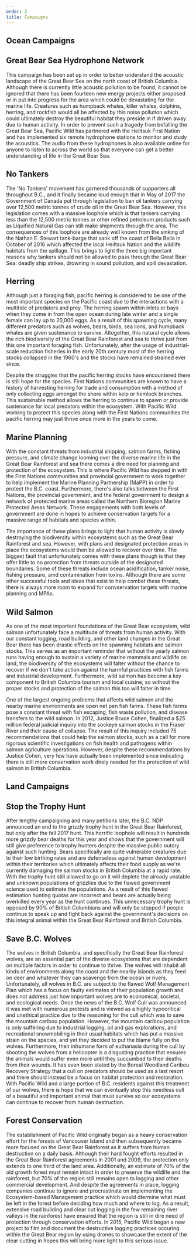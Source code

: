 ```yaml
---
order: 2
title: Campaigns
---
```

## Ocean Campaigns

## Great Bear Sea Hydrophone Network

This campaign has been set up in order to better understand the acoustic landscape of the Great Bear Sea on the north coast of British Columbia. Although there is currently little acoustic pollution to be found, it cannot be ignored that there has been fourteen new energy projects either proposed or in put into progress for the area which could be devastating for the marine life. Creatures such as humpback whales, killer whales, dolphins, herring, and rockfish would all be affected by this noise pollution which could ultimately destroy the beautiful habitat they preside in if driven away due to human activity. In order to prevent such a tragedy from befalling the Great Bear Sea, Pacific Wild has partnered with the Heiltsuk First Nation and has implemented six remote hydrophone stations to monitor and study the acoustics. The audio from these hydrophones is also available online for anyone to listen to across the world so that everyone can get a better understanding of life in the Great Bear Sea.

## No Tankers

The 'No Tankers' movement has garnered thousands of supporters all throughout B.C., and it finally became loud enough that in May of 2017 the Government of Canada put through legislation to ban oil tankers carrying over 12,500 metric tonnes of crude oil in the Great Bear Sea. However, this legislation comes with a massive loophole which is that tankers carrying less than the 12,500 metric tonnes or other refined petroleum products such as Liquified Natural Gas can still make shipments through the area. The consequences of this loophole are already well known from the sinking of the Nathan E. Stewart tank-barge that sank off the coast of Bella Bella in October of 2016 which affected the local Heiltsuk Nation and the wildlife habitats from the spillage. This brings to light the three big important reasons why tankers should not be allowed to pass through the Great Bear Sea: deadly ship strikes, drowning in sound pollution, and spill devastation.

## Herring

Although just a foraging fish, pacific herring is considered to be one of the most important species on the Pacific coast due to the interactions with a multitide of predators and prey. The herring spawn within inlets or bays when they come in from the open ocean during late winter and a single female can lay up to 20,000 eggs. As a result of this spawning cycle, many different predators such as wolves, bears, birds, sea lions, and humpback whales are given sustenance to survive. Altogether, this natural cycle allows the rich biodiversity of the Great Bear Rainforest and sea to thrive just from this one important foraging fish. Unfortunately, after the usage of industrial-scale reduction fisheries in the early 20th century most of the herring stocks collapsed in the 1960's and the stocks have remained strained ever since. 

Despite the struggles that the pacific herring stocks have encountered there is still hope for the species. First Nations communities are known to have a history of harvesting herring for trade and consumption with a method of only collecting eggs amongst the shore within kelp or hemlock branches. This sustainable method allows the herring to continue to spawn or provide sustenance for local predators within the ecosystem. With Pacific Wild working to protect this species along with the First Nations communities the pacific herring may just thrive once more in the years to come.

## Marine Planning

With the constant threats from industrial shipping, salmon farms, fishing pressure, and climate change looming over the diverse marine life in the Great Bear Rainforest and sea there comes a dire need for planning and protection of the ecosystem. This is where Pacific Wild has stepped in with the First Nations communities and provincial government to work together to help implement the Marine Planning Partnership (MaPP) in order to protect the B.C. coast. Furthermore, there's also talks between the First Nations, the provincial government, and the federal government to design a network of protected marine areas called the Northern Bioregion Marine Protected Areas Network. These engagements with both levels of government are done in hopes to achieve conservation targets for a massive range of habitats and species within. 

The importance of these plans brings to light that human activity is slowly destroying the biodiversity within ecosystems such as the Great Bear Rainforest and sea. However, with plans and designated protection areas in place the ecosystems would then be allowed to recover over time. The biggest fault that unfortunately comes with these plans though is that they offer little to no protection from threats outside of the designated boundaries. Some of these threats include ocean acidification, tanker noise, fishing pressure, amd contamination from toxins. Although there are some other successful tools and ideas that exist to help combat these threats, there is always more room to expand for convservation targets with marine planning and MPAs. 

## Wild Salmon

As one of the most important foundations of the Great Bear ecosystem, wild salmon unfortunately face a multitude of threats from human activity. With our constant logging, road building, and other land changes in the Great Bear there has been drastic effects on the spawning habitats and salmon stocks. This serves as an important reminder that without the yearly salmon runs having enough to sustain a variety of marine mammals and wildlife on land, the biodiversity of the ecosystems will falter without the chance to recover if we don't take action against the harmful practices with fish farms and industrial development. Furthermore, wild salmon has become a key component to British Columbia tourism and local cuisine, so without the proper stocks and protection of the salmon this too will falter in time. 

One of the largest ongoing problems that affects wild salmon and the nearby marine environments are open net pen fish farms. These fish farms pose a constant threat with fish escaping, fish waste pollution, and disease transfers to the wild salmon. In 2012, Justice Bruce Cohen, finalized a $25 million federal judicial inquiry into the sockeye salmon stocks in the Fraser River and their cause of collapse. The result of this inquiry included 75 recommendations that could help the salmon stocks, such as a call for more rigorous scientific investigations on fish health and pathogens within salmon agriculture operations. However, despite these recommendations by Justice Cohen, very few have actually been implemented since indicating there is still more conservation work direly needed for the protection of wild salmon in British Columbia.


## Land Campaigns

## Stop the Trophy Hunt

After lengthy campaigning and many petitions later, the B.C. NDP announced an end to the grizzly trophy hunt in the Great Bear Rainforest, but only after the fall 2017 hunt. This horrific loophole will result in hundreds more grizzly bear deaths for this year and shows that the government will still give preference to trophy hunters despite the massive public outcry against such hunting. Bears specifically are quite vulnerable creatures due to their low birthing rates and are defenseless against human development within their territories which ultimately affects their food supply as we're currently damaging the salmon stocks in British Columbia at a rapid rate. With the trophy hunt still allowed to go on it will deplete the already unstable and unknown populations of grizzlies due to the flawed government science used to estimate the populations. As a result of this flawed estimation hunting quotas are incorrect and bears are actually being overkilled every year as the hunt continues. This unnecessary trophy hunt is opposed by 90% of British Columbians and will only be stopped if people continue to speak up and fight back against the government's decisions on this integral animal within the Great Bear Rainforest and British Columbia. 

## Save B.C. Wolves

The wolves in British Columbia, and specifically the Great Bear Rainforest wolves, are an essential part of the diverse ecosystems that are dependent on multiple factors in order to continue to thrive. The wolves will inhabit all kinds of environments along the coast and the nearby islands as they feed on deer and whatever they can scavenge from the ocean or rivers. Unfortunately, all wolves in B.C. are subject to the flawed Wolf Management Plan which has a focus on faulty estimates of their population growth and does not address just how important wolves are to economical, societal, and ecological needs. 
Once the news of the B.C. Wolf Cull was announced it was met with numerous protests and is viewed as a highly hypocritical and unethical practice due to the reasoning for the cull which was to save the mountain caribou population. However, the mountain caribou population is only suffering due to industrial logging, oil and gas explorations, and recreational snowmobiling in their usual habitats which has put a massive strain on the species, and yet they decided to put the blame fully on the wolves. Furthermore, their inhumane form of euthanasia during the cull by shooting the wolves from a helicopter is a disgusting practice that ensures the animals would suffer even more until they succumbed to their deaths from their wounds. It has even been stated by the Boreal Woodland Caribou Recovery Strategy that a cull on predators should be used as a last resort and there should instead be a focus on habitat protection and restoration. With Pacific Wild and a large portion of B.C. residents against this treatment of our wolves, there is hope that we can eventually stop this needless cull of a beautiful and important animal that must survive so our ecosystems can continue to recover from human destruction.

## Forest Conservation

The establishment of Pacific Wild originally began as a heavy conservation effort for the forests of Vancouver Island and then subsequently became more focused on the Great Bear Rainforest as it suffers from human destruction on a daily basis. Although their hard fought efforts resulted in the Great Bear Rainforest agreements in 2001 and 2009, the protection only extends to one third of the land area. Additionally, an estimate of 70% of the old growth forest must remain intact in order to preserve the wildlife and the rainforest, but 70% of the region still remains open to logging and other commercial development. And despite the agreements in place, logging companies continue to ignore and procrastinate on implementing the Ecosystem-based Management practice which would dtermine what must be left in the forest before deciding how much and where to log. As a result, extensive road building and clear cut logging in the few remaining river valleys in the rainforest have ensured that the region is still in dire need of protection through conservation efforts. In 2015, Pacific Wild began a new project to film and document the destructive logging practices occuring within the Great Bear region by using drones to showcase the extent of the clear cutting in hopes this will bring more light to this serious issue.
 

